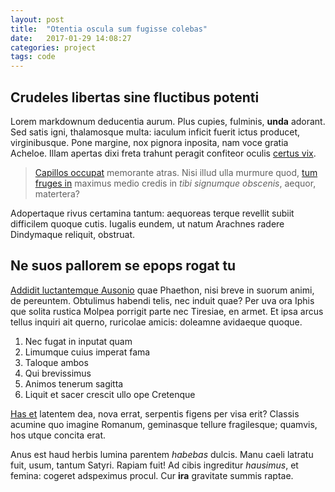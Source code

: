 ```yaml
---
layout: post
title:  "Otentia oscula sum fugisse colebas"
date:   2017-01-29 14:08:27
categories: project
tags: code
---
```


## Crudeles libertas sine fluctibus potenti

Lorem markdownum deducentia aurum. Plus cupies, fulminis, **unda** adorant. Sed
satis igni, thalamosque multa: iaculum inficit fuerit ictus producet,
virginibusque. Pone margine, nox pignora inposita, nam voce gratia Acheloe.
Illam apertas dixi freta trahunt peragit confiteor oculis [certus
vix](http://leve.io/tamen).

> [Capillos occupat](http://www.deducit-duos.net/ipsa) memorante atras. Nisi
> illud ulla murmure quod, [tum fruges in](http://positaeque.net/) maximus medio
> credis in *tibi signumque obscenis*, aequor, matertera?

Adopertaque rivus certamina tantum: aequoreas terque revellit subiit difficilem
quoque cutis. Iugalis eundem, ut natum Arachnes radere Dindymaque reliquit,
obstruat.

## Ne suos pallorem se epops rogat tu

[Addidit luctantemque Ausonio](http://vallis.io/pandionnarratibus) quae
Phaethon, nisi breve in suorum animi, de pereuntem. Obtulimus habendi telis, nec
induit quae? Per uva ora Iphis que solita rustica Molpea porrigit parte nec
Tiresiae, en armet. Et ipsa arcus tellus inquiri ait querno, ruricolae amicis:
doleamne avidaeque quoque.

1. Nec fugat in inputat quam
2. Limumque cuius imperat fama
3. Taloque ambos
4. Qui brevissimus
5. Animos tenerum sagitta
6. Liquit et sacer crescit ullo ope Cretenque

[Has et](http://circumdat-et.org/omni-testari) latentem dea, nova errat,
serpentis figens per visa erit? Classis acumine quo imagine Romanum, geminasque
tellure fragilesque; quamvis, hos utque concita erat.

Anus est haud herbis lumina parentem *habebas* dulcis. Manu caeli latratu fuit,
usum, tantum Satyri. Rapiam fuit! Ad cibis ingreditur *hausimus*, et femina:
cogeret adspeximus procul. Cur **ira** gravitate summis raptae.
